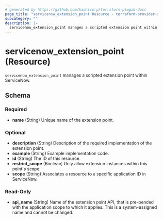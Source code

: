 ```yaml
---
# generated by https://github.com/hashicorp/terraform-plugin-docs
page_title: "servicenow_extension_point Resource - terraform-provider-servicenow"
subcategory: ""
description: |-
  servicenow_extension_point manages a scripted extension point within ServiceNow.
---
```


# servicenow_extension_point (Resource)

`servicenow_extension_point` manages a scripted extension point within ServiceNow.



<!-- schema generated by tfplugindocs -->
## Schema

### Required

- **name** (String) Unique name of the extension point.

### Optional

- **description** (String) Description of the required implementation of the extension point.
- **example** (String) Example implementation code.
- **id** (String) The ID of this resource.
- **restrict_scope** (Boolean) Only allow extension instances within this point's scope.
- **scope** (String) Associates a resource to a specific application ID in ServiceNow.

### Read-Only

- **api_name** (String) Name of the extension point API, that is pre-pended with the application scope to which it applies. This is a system-assigned name and cannot be changed.


